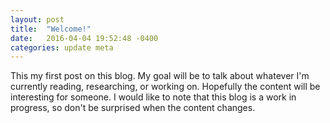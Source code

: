```yaml
---
layout: post
title:  "Welcome!"
date:   2016-04-04 19:52:48 -0400
categories: update meta
---
```


This my first post on this blog. My goal will be to talk about whatever I'm
currently reading, researching, or working on. Hopefully the content will be
interesting for someone. I would like to note that this blog is a work in
progress, so don't be surprised when the content changes.
